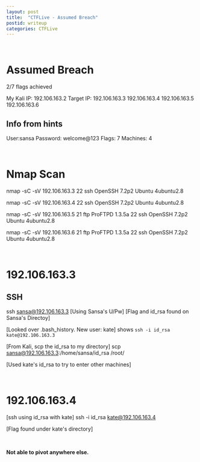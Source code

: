 ```yaml
---
layout: post
title:  "CTFLive - Assumed Breach"
postid: writeup
categories: CTFLive
---
```


<br />

# Assumed Breach
2/7 flags achieved

My Kali IP: 192.106.163.2
Target IP: 
192.106.163.3
192.106.163.4
192.106.163.5
192.106.163.6

## Info from hints
User:sansa 
Password: welcome@123
Flags: 7
Machines: 4

<br />

# Nmap Scan
nmap -sC -sV 192.106.163.3
22 ssh OpenSSH 7.2p2 Ubuntu 4ubuntu2.8

nmap -sC -sV 192.106.163.4
22 ssh OpenSSH 7.2p2 Ubuntu 4ubuntu2.8

nmap -sC -sV 192.106.163.5
21 ftp ProFTPD 1.3.5a
22 ssh OpenSSH 7.2p2 Ubuntu 4ubuntu2.8

nmap -sC -sV 192.106.163.6
21 ftp ProFTPD 1.3.5a
22 ssh OpenSSH 7.2p2 Ubuntu 4ubuntu2.8

<br />

# 192.106.163.3
## SSH
ssh sansa@192.106.163.3
[Using Sansa's U/Pw]
[Flag and id_rsa found on Sansa's Directoy]

[Looked over .bash_history. New user: kate]
shows ```ssh -i id_rsa kate@192.106.163.3```

[From Kali, scp the id_rsa to my directory]
scp sansa@192.106.163.3:/home/sansa/id_rsa /root/

[Used kate's id_rsa to try to enter other machines]

<br />

# 192.106.163.4
[ssh using id_rsa with kate]
ssh -i id_rsa kate@192.106.163.4

[Flag found under kate's directory]

<br />

**Not able to pivot anywhere else.**